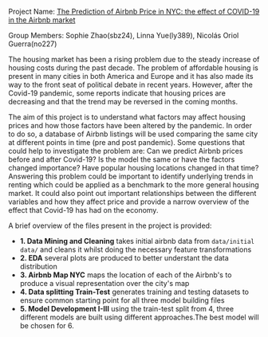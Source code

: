 Project Name: [The Prediction of Airbnb Price in NYC: the effect of COVID-19 in the Airbnb market](https://github.com/noriolg/ORIE4741_project)

Group Members: Sophie Zhao(sbz24), Linna Yue(ly389), Nicolás Oriol Guerra(no227)

The housing market has been a rising problem due to the steady increase of housing costs during the past decade. The problem of affordable housing is present in many cities in both America and Europe and it has also made its way to the front seat of political debate in recent years. However, after the Covid-19 pandemic, some reports indicate that housing prices are decreasing and that the trend may be reversed in the coming months.

The aim of this project is to understand what factors may affect housing prices and how those factors have been altered by the pandemic. In order to do so, a database of Airbnb listings will be used comparing the same city at different points in time (pre and post pandemic). Some questions that could help to investigate the problem are: Can we predict Airbnb prices before and after Covid-19?  Is the model the same or have the factors changed importance? Have popular housing locations changed in that time? Answering this problem could be important to identify underlying trends in renting which could be applied as a benchmark to the more general housing market. It could also point out important relationships between the different variables and how they affect price and provide a narrow overview of the effect that Covid-19 has had on the economy.


A brief overview of the files present in the project is provided:

* **1. Data Mining and Cleaning** takes initial airbnb data from `data/initial data/` and cleans it whilst doing the necessary feature transformations
* **2. EDA** several plots are produced to better understant the data distribution
* **3. Airbnb Map NYC** maps the location of each of the Airbnb's to produce a visual representation over the city's map
* **4. Data splitting Train-Test** generates training and testing datasets to ensure common starting point for all three model building files
* **5. Model Development I-III** using the train-test split from 4, three different models are built using different approaches.The best model will be chosen for 6.
